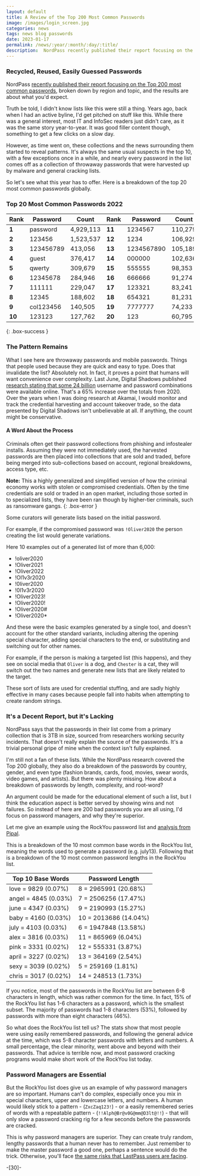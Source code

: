 ```yaml
---
layout: default
title: A Review of the Top 200 Most Common Passwords
image: /images/login_screen.jpg
categories: news
tags: news blog passwords
date: 2023-01-17
permalink: /news/:year/:month/:day/:title/
description:  NordPass recently published their report focusing on the Top 200 most common passwords, broken down  by region and topic, and the results are about what you'd expect.
---
```

### Recycled, Reused, Easily Guessed Passwords
NordPass [recently published their report focusing on the Top 200 most common passwords][1], broken down  by region and topic, and the results are about what you'd expect.

Truth be told, I didn't know lists like this were still a thing. Years ago, back when I had an active byline, I'd get pitched on stuff like this. While there was a general interest, most IT and InfoSec readers just didn't care, as it was the same story year-to-year. It was good filler content though, something to get a few clicks on a slow day.

However, as time went on, these collections and the news surrounding them started to reveal patterns. It's always the same usual suspects in the top 10, with a few exceptions once in a while, and nearly every password in the list comes off as a collection of throwaway passwords that were harvested up by malware and general cracking lists.

So let's see what this year has to offer. Here is a breakdown of the top 20 most common passwords globally.

### Top 20 Most Common Passwords 2022

 | Rank   | Password   | Count      | Rank   | Password    | Count    |
 | ------ | ---------- | ---------- | ------ | ----------- | -------- |
 | **1**  | password   | 4,929,113  | **11** | 1234567     | 110,279  |
 | **2**  | 123456     | 1,523,537  | **12** | 1234        | 106,929  |
 | **3**  | 123456789  | 413,056    | **13** | 1234567890  | 105,189  |
 | **4**  | guest      | 376,417    | **14** | 000000      | 102,636  |
 | **5**  | qwerty     | 309,679    | **15** | 555555      | 98,353   |
 | **6**  | 12345678   | 284,946    | **16** | 666666      | 91,274   |
 | **7**  | 111111     | 229,047    | **17** | 123321      | 83,241   |
 | **8**  | 12345      | 188,602    | **18** | 654321      | 81,231   |
 | **9**  | col123456  | 140,505    | **19** | 7777777     | 74,233   |
 | **10** | 123123     | 127,762    | **20** | 123         | 60,795   |
{: .box-success }

### The Pattern Remains
What I see here are throwaway passwords and mobile passwords. Things that people used because they are quick and easy to type. Does that invalidate the list? Absolutely not. In fact, it proves a point that humans will want convenience over complexity. Last June, Digital Shadows published [research stating that some 24 billion][2] username and password combinations were available online. That's a 65% increase over the totals from 2020. Over the years when I was doing research at Akamai, I would monitor and track the credential harvesting and account takeover trade, so the data presented by Digital Shadows isn't unbelievable at all. If anything, the count might be conservative.

#### A Word About the Process
Criminals often get their password collections from phishing and infostealer installs. Assuming they were not immediately used, the harvested passwords are then placed into collections that are sold and traded, before being merged into sub-collections based on account, regional breakdowns, access type, etc.

**Note:** This a highly generalized and simplified version of how the criminal economy works with stolen or compromised credentials. Often by the time credentials are sold or traded in an open market, including those sorted in to specialized lists, they have been ran though by higher-tier criminals, such as ransomware gangs.
{: .box-error }

Some curators will generate lists based on the initial password.

For example, if the compromised password was ```!Oliver2020``` the person creating the list would generate variations.

Here 10 examples out of a generated list of more than 6,000:
- !oliver2020
- !Oliver2021
- !Oliver2022
- !Ol1v3r2020
- !0liver2020
- !0l1v3r2020
- !Oliver2023!
- !Oliver2020!
- !Oliver2020#
- !Oliver2020*

And these were the basic examples generated by a single tool, and doesn't account for the other standard variants, including altering the opening special character, adding special characters to the end, or substituting and switching out for other names.

For example, if the person is making a targeted list (this happens), and they see on social media that ```Oliver``` is a dog, and ```Chester``` is a cat, they will switch out the two names and generate new lists that are likely related to the target.

These sort of lists are used for credential stuffing, and are sadly highly effective in many cases because people fall into habits when attempting to create random strings.

### It's a Decent Report, but it's Lacking
NordPass says that the passwords in their list come from a primary collection that is 3TB in size, sourced from researchers working security incidents. That doesn't really explain the source of the passwords. It's a trivial personal gripe of mine when the context isn't fully explained.

I'm still not a fan of these lists. While the NordPass research covered the Top 200 globally, they also do a breakdown of the passwords by country, gender, and even type (fashion brands, cards, food, movies, swear words, video games, and artists). But there was plenty missing. How about a breakdown of passwords by length, complexity, and root-word?

An argument could be made for the educational element of such a list, but I think the education aspect is better served by showing wins and not failures. So instead of here are 200 bad passwords you are all using, I'd focus on password managers, and why they're superior.

Let me give an example using the RockYou password list and [analysis from Pipal][3].

This is a breakdown of the 10 most common base words in the RockYou list, meaning the words used to generate a password (e.g. july13). Following that is a  breakdown of the 10 most common password lengths in the RockYou list.

 | **Top 10 Base Words** | **Password Length**   |
 | --------------------- | -------------------   |
 | love = 9829 (0.07%)   | 8 = 2965991 (20.68%)  |
 | angel = 4845 (0.03%)  | 7 = 2506256 (17.47%)  |
 | june = 4347 (0.03%)   | 9 = 2190993 (15.27%)  |
 | baby = 4160 (0.03%)   | 10 = 2013686 (14.04%) |
 | july = 4103 (0.03%)   | 6 = 1947848 (13.58%)  |
 | alex = 3816 (0.03%)   | 11 = 865969 (6.04%)   |
 | pink = 3331 (0.02%)   | 12 = 555331 (3.87%)   |
 | april = 3227 (0.02%)  | 13 = 364169 (2.54%)   |
 | sexy = 3039 (0.02%)   | 5 = 259169 (1.81%)    |
 | chris = 3017 (0.02%)  | 14 = 248513 (1.73%)   |

If you notice, most of the passwords in the RockYou list are between 6-8 characters in length, which was rather common for the time. In fact, 15% of the RockYou list has 1-6 characters as a password, which is the smallest subset. The majority of passwords had 1-8 characters (53%), followed by passwords with more than eight characters (46%).

So what does the RockYou list tell us? The stats show that most people were using easily remembered passwords, and following the general advice at the time, which was 5-8 character passwords with letters and numbers. A small percentage, the clear minority, went above and beyond with their passwords. That advice is terrible now, and most password cracking programs would make short work of the RockYou list today.

### Password Managers are Essential
But the RockYou list does give us an example of why password managers are so important. Humans can't do complex, especially once you mix in special characters, upper and lowercase letters, and numbers. A human would likely stick to a pattern - (```ZxcZaq123!```) - or a easily remembered series of words with a repeatable pattern - (```!!Alph@Br@v0G@mm@D3lt@!!```) - that will only slow a password cracking rig for a few seconds before the passwords  are cracked.

This is why password managers are superior. They can create truly random, lengthy passwords that a human never has to remember. Just remember to make the master password a good one, perhaps a sentence would do the trick. Otherwise, you'll face [the same risks that LastPass users are facing][4].

[1]: https://nordpass.com/most-common-passwords-list/
[2]: https://www.digitalshadows.com/press-releases/24-billion-usernames-and-passwords-available-on-the-dark-web-an-increase-of-65-in-just-two-years/
[3]: https://digi.ninja/projects/pipal.php
[4]: https://technicaloutcast.com/news/2023/01/14/lastpass-data-breach-timeline-need-to-know/

-[30]-

